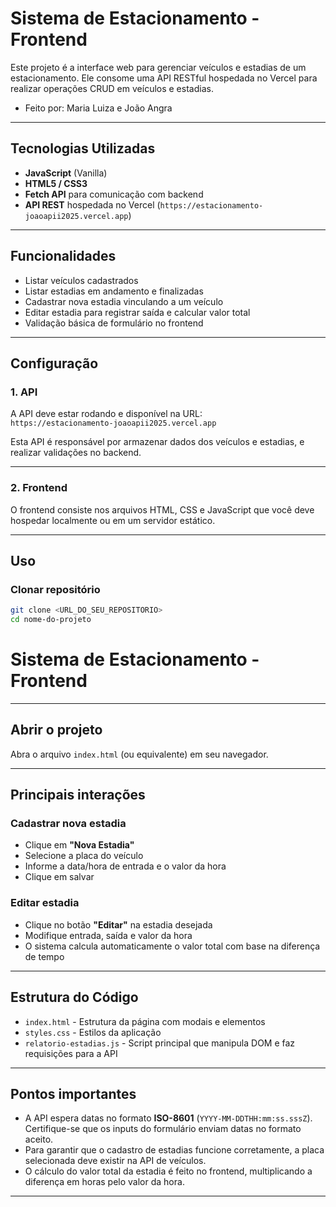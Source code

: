 # Sistema de Estacionamento - Frontend

Este projeto é a interface web para gerenciar veículos e estadias de um estacionamento. Ele consome uma API RESTful hospedada no Vercel para realizar operações CRUD em veículos e estadias.

- Feito por: Maria Luiza e João Angra

---

## Tecnologias Utilizadas

- **JavaScript** (Vanilla)
- **HTML5 / CSS3**
- **Fetch API** para comunicação com backend
- **API REST** hospedada no Vercel (`https://estacionamento-joaoapii2025.vercel.app`)

---

## Funcionalidades

- Listar veículos cadastrados
- Listar estadias em andamento e finalizadas
- Cadastrar nova estadia vinculando a um veículo
- Editar estadia para registrar saída e calcular valor total
- Validação básica de formulário no frontend

---

## Configuração

### 1. API

A API deve estar rodando e disponível na URL:  
`https://estacionamento-joaoapii2025.vercel.app`

Esta API é responsável por armazenar dados dos veículos e estadias, e realizar validações no backend.

---

### 2. Frontend

O frontend consiste nos arquivos HTML, CSS e JavaScript que você deve hospedar localmente ou em um servidor estático.

---

## Uso

### Clonar repositório

```bash
git clone <URL_DO_SEU_REPOSITORIO>
cd nome-do-projeto
```
# Sistema de Estacionamento - Frontend

---

## Abrir o projeto

Abra o arquivo `index.html` (ou equivalente) em seu navegador.

---

## Principais interações

### Cadastrar nova estadia
- Clique em **"Nova Estadia"**
- Selecione a placa do veículo
- Informe a data/hora de entrada e o valor da hora
- Clique em salvar

### Editar estadia
- Clique no botão **"Editar"** na estadia desejada
- Modifique entrada, saída e valor da hora
- O sistema calcula automaticamente o valor total com base na diferença de tempo

---

## Estrutura do Código

- `index.html` - Estrutura da página com modais e elementos
- `styles.css` - Estilos da aplicação
- `relatorio-estadias.js` - Script principal que manipula DOM e faz requisições para a API

---

## Pontos importantes

- A API espera datas no formato **ISO-8601** (`YYYY-MM-DDTHH:mm:ss.sssZ`). Certifique-se que os inputs do formulário enviam datas no formato aceito.
- Para garantir que o cadastro de estadias funcione corretamente, a placa selecionada deve existir na API de veículos.
- O cálculo do valor total da estadia é feito no frontend, multiplicando a diferença em horas pelo valor da hora.

---
